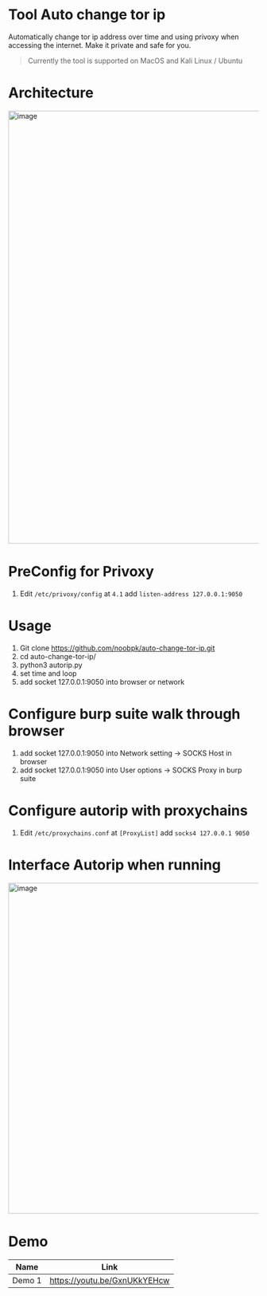 # Tool Auto change tor ip
Automatically change tor ip address over time and using privoxy when accessing the internet. Make it private and safe for you.

> Currently the tool is supported on MacOS and Kali Linux / Ubuntu

# Architecture
<img width="869" alt="image" src="https://user-images.githubusercontent.com/31820707/142816893-8cbdf678-8bd7-4ecd-a639-3bc741b872e7.png">

# PreConfig for Privoxy
1. Edit `/etc/privoxy/config` at `4.1` add `listen-address 127.0.0.1:9050`

# Usage
1. Git clone https://github.com/noobpk/auto-change-tor-ip.git
1. cd auto-change-tor-ip/
1. python3 autorip.py
1. set time and loop
1. add socket 127.0.0.1:9050 into browser or network

# Configure burp suite walk through browser
1. add socket 127.0.0.1:9050 into Network setting -> SOCKS Host in browser
2. add socket 127.0.0.1:9050 into User options -> SOCKS Proxy in burp suite

# Configure autorip with proxychains
1. Edit `/etc/proxychains.conf` at `[ProxyList]` add `socks4 127.0.0.1 9050`

# Interface Autorip when running
<img width="664" alt="image" src="https://user-images.githubusercontent.com/31820707/142809533-8e1034ed-cde1-483f-a363-1749d9b6e755.png">

# Demo
|Name|Link|
|----|----|
|Demo 1 | https://youtu.be/GxnUKkYEHcw |
